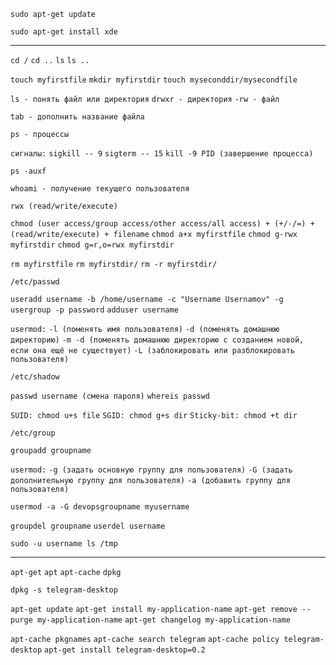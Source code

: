 `sudo apt-get update`

`sudo apt-get install xde`

-------------------
`cd /`
`cd ..`
`ls`
`ls ..`

`touch myfirstfile`
`mkdir myfirstdir`
`touch myseconddir/mysecondfile`

`ls - понять файл или директория`
`drwxr - директория`
`-rw - файл`

`tab - дополнить название файла`

`ps - процессы`

`сигналы:`
`sigkill -- 9`
`sigterm -- 15`
`kill -9 PID (завершение процесса)`

`ps -auxf`

`whoami - получение текущего пользователя`

`rwx (read/write/execute)`

`chmod (user access/group access/other access/all access) + (+/-/=) + (read/write/execute) + filename`
`chmod a+x myfirstfile`
`chmod g-rwx myfirstdir`
`chmod g=r,o=rwx myfirstdir`

`rm myfirstfile`
`rm myfirstdir/`
`rm -r myfirstdir/`

`/etc/passwd`

`useradd username -b /home/username -c "Username Usernamov" -g usergroup -p password`
`adduser username`

`usermod:`
`-l (поменять имя пользователя)`
`-d (поменять домашнюю директорию)`
`-m -d (поменять домашнюю директорию с созданием новой, если она ещё не существует)`
`-L (заблокировать или разблокировать пользователя)`

`/etc/shadow`

`passwd username (смена пароля)`
`whereis passwd`

`SUID: chmod u+s file`
`SGID: chmod g+s dir`
`Sticky-bit: chmod +t dir`

`/etc/group`

`groupadd groupname`

`usermod:`
`-g (задать основную группу для пользователя)`
`-G (задать дополнительную группу для пользователя)`
`-a (добавить группу для пользователя)`

`usermod -a -G devopsgroupname myusername`

`groupdel groupname`
`userdel username`

`sudo -u username ls /tmp`

------
`apt-get`
`apt`
`apt-cache`
`dpkg`

`dpkg -s telegram-desktop`

`apt-get update`
`apt-get install my-application-name`
`apt-get remove --purge my-application-name`
`apt-get changelog my-application-name`

`apt-cache pkgnames`
`apt-cache search telegram`
`apt-cache policy telegram-desktop`
`apt-get install telegram-desktop=0.2`

